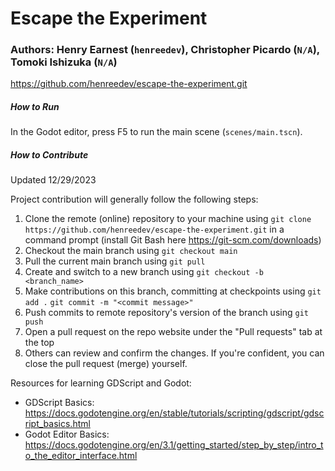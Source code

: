 # Escape the Experiment
### Authors: Henry Earnest (`henreedev`), Christopher Picardo (`N/A`), Tomoki Ishizuka (`N/A`)
https://github.com/henreedev/escape-the-experiment.git

##### How to Run
In the Godot editor, press F5 to run the main scene (`scenes/main.tscn`). 
##### How to Contribute
Updated 12/29/2023

Project contribution will generally follow the following steps:
1. Clone the remote (online) repository to your machine using `git clone https://github.com/henreedev/escape-the-experiment.git` in a command prompt (install Git Bash here https://git-scm.com/downloads)
2. Checkout the main branch using `git checkout main`
3. Pull the current main branch using `git pull`
4. Create and switch to a new branch using `git checkout -b <branch_name>`
5. Make contributions on this branch, committing at checkpoints using `git add .` `git commit -m "<commit message>"`
6. Push commits to remote repository's version of the branch using `git push`
7. Open a pull request on the repo website under the "Pull requests" tab at the top
8. Others can review and confirm the changes. If you're confident, you can close the pull request (merge) yourself. 

Resources for learning GDScript and Godot:
- GDScript Basics: https://docs.godotengine.org/en/stable/tutorials/scripting/gdscript/gdscript_basics.html 
- Godot Editor Basics: https://docs.godotengine.org/en/3.1/getting_started/step_by_step/intro_to_the_editor_interface.html
